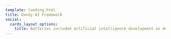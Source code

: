```yaml
---
template: landing.html
title: Dandy AI Framework
social:
  cards_layout_options:
    title: Batteries included artificial intelligence development as deterministic as possible while empowering the probabilistic nature of intelligence.
---
```

